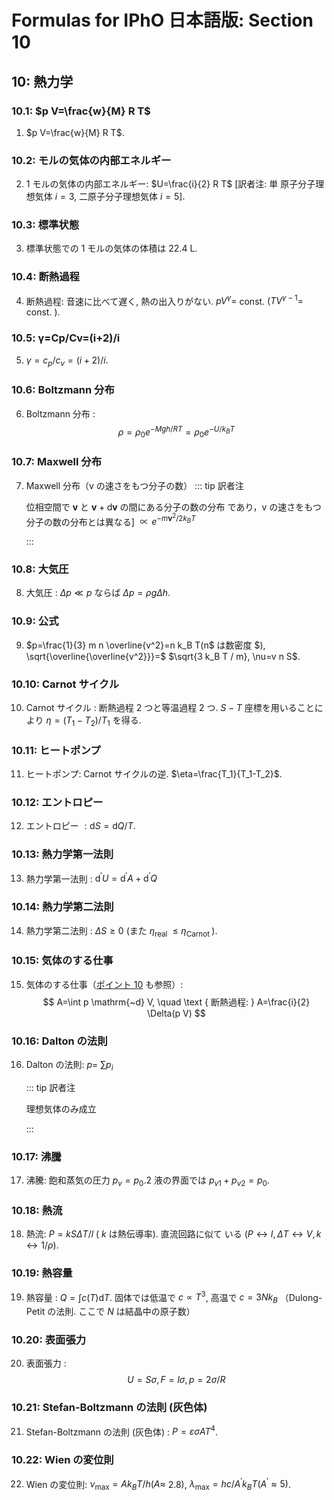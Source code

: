# Formulas for IPhO 日本語版: Section 10

## 10: 熱力学

### 10.1: $p V=\frac{w}{M} R T$

1. $p V=\frac{w}{M} R T$.

### 10.2: モルの気体の内部エネルギー

2. 1 モルの気体の内部エネルギー: $U=\frac{i}{2} R T$ [訳者注: 単 原子分子理想気体 $i=3$, 二原子分子理想気体 $i=5]$.

### 10.3: 標準状態

3. 標準状態での 1 モルの気体の体積は $22.4 \mathrm{~L}$.

### 10.4: 断熱過程

4. 断熱過程: 音速に比べて遅く, 熱の出入りがない. $p V^\gamma=$ const. $\left(T V^{\gamma-1}=\right.$ const. $)$.

### 10.5: γ=Cp/Cv=(i+2)/i

5. $\gamma=c_p / c_v=(i+2) / i$.

### 10.6: Boltzmann 分布

6. Boltzmann 分布 :
    $$
    \rho=\rho_0 e^{-M g h / R T}=\rho_0 e^{-U / k_B T}
    $$

### 10.7: Maxwell 分布

7. Maxwell 分布（v の速さをもつ分子の数）
   ::: tip 訳者注

    位相空間で $\boldsymbol{v}$ と $\boldsymbol{v}+\mathrm{d} \boldsymbol{v}$ の間にある分子の数の分布 であり，v の速さをもつ分子の数の分布とは異なる] $\propto e^{-m \boldsymbol{v}^2 / 2 k_B T}$

    :::

### 10.8: 大気圧

8. 大気圧 : $\Delta p \ll p$ ならば $\Delta p=\rho g \Delta h$.

### 10.9: 公式

9.  $p=\frac{1}{3} m n \overline{v^2}=n k_B T(n$ は数密度 $), \sqrt{\overline{\overline{v^2}}}=$ $\sqrt{3 k_B T / m}, \nu=v n S$.

### 10.10: Carnot サイクル

10. Carnot サイクル : 断熱過程 2 つと等温過程 2 つ. $S-T$ 座標を用いることにより $\eta=\left(T_1-T_2\right) / T_1$ を得る.

### 10.11: ヒートポンプ

11. ヒートポンプ: Carnot サイクルの逆. $\eta=\frac{T_1}{T_1-T_2}$.

### 10.12: エントロピー

12. エントロピー $: \mathrm{d} S=\mathrm{d} Q / T$.

### 10.13: 熱力学第一法則

13. 熱力学第一法則 : $\mathrm{d}^{\prime} U=\mathrm{d}^{\prime} A+\mathrm{d}^{\prime} Q$

### 10.14: 熱力学第二法則

14. 熱力学第二法則 : $\Delta S \geq 0$ (また $\left.\eta_{\text {real }} \leq \eta_{\text {Carnot }}\right)$.

### 10.15: 気体のする仕事

15. 気体のする仕事（[ポイント 10](10#_10-10-carnot-サイクル) も参照）:
    $$
    A=\int p \mathrm{~d} V, \quad \text { 断熱過程: } A=\frac{i}{2} \Delta(p V)
    $$

### 10.16: Dalton の法則

16. Dalton の法則: $p=$ $\sum p_i$

    ::: tip 訳者注

    理想気体のみ成立

    :::

### 10.17: 沸騰

17. 沸騰: 飽和蒸気の圧力 $p_v=p_0 .2$ 液の界面では $p_{v 1}+p_{v 2}=p_0$.

### 10.18: 熱流

18. 熱流: $P=k S \Delta T / l$ ( $k$ は熱伝導率). 直流回路に似て いる $(P \leftrightarrow I, \Delta T \leftrightarrow V, k \leftrightarrow 1 / \rho)$.

### 10.19: 熱容量

19. 熱容量 : $Q=\int c(T) \mathrm{d} T$. 固体では低温で $c \propto T^3$, 高温で $c=3 N k_B$ （Dulong-Petit の法則. ここで $N$ は結晶中の原子数）

### 10.20: 表面張力

20. 表面張力 :
    $$
    U=S \sigma, F=l \sigma, p=2 \sigma / R
    $$

### 10.21: Stefan-Boltzmann の法則 (灰色体)

21. Stefan-Boltzmann の法則 (灰色体) : $P=\varepsilon \sigma A T^4$.

### 10.22: Wien の変位則

22. Wien の変位則: $\nu_{\max }=A k_B T / h(A \approx$ 2.8), $\lambda_{\max }=h c / A^{\prime} k_B T\left(A^{\prime} \approx 5\right)$.
